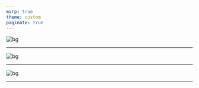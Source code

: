 ```yaml
---
marp: true
theme: custom
paginate: true
---
```


<!-- _class: title -->

![bg](/slides/practice/images/1.png)

---

![bg](/slides/practice/images/2.png)

---

![bg](/slides/practice/images/3.png)

---



